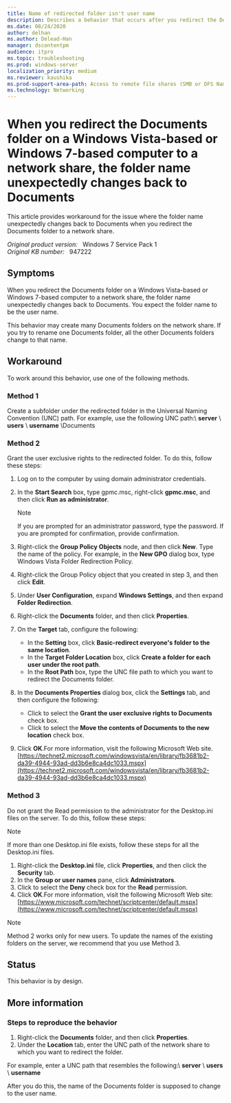 ```yaml
---
title: Name of redirected folder isn't user name
description: Describes a behavior that occurs after you redirect the Documents folder of a Windows Vista-based or Windows 7-based computer to a network share. Describes how to work around this behavior.
ms.date: 08/24/2020
author: delhan
ms.author: Delead-Han
manager: dscontentpm
audience: itpro
ms.topic: troubleshooting
ms.prod: windows-server
localization_priority: medium
ms.reviewer: kaushika
ms.prod-support-area-path: Access to remote file shares (SMB or DFS Namespace)
ms.technology: Networking
---
```

# When you redirect the Documents folder on a Windows Vista-based or Windows 7-based computer to a network share, the folder name unexpectedly changes back to Documents

This article provides workaround for the issue where the folder name unexpectedly changes back to Documents when you redirect the Documents folder to a network share.

_Original product version:_ &nbsp; Windows 7 Service Pack 1  
_Original KB number:_ &nbsp; 947222

## Symptoms

When you redirect the Documents folder on a Windows Vista-based or Windows 7-based computer to a network share, the folder name unexpectedly changes back to Documents. You expect the folder name to be the user name.

This behavior may create many Documents folders on the network share. If you try to rename one Documents folder, all the other Documents folders change to that name.

## Workaround

To work around this behavior, use one of the following methods.

### Method 1

Create a subfolder under the redirected folder in the Universal Naming Convention (UNC) path. For example, use the following UNC path:\\ **server** \ **users** \ **username** \Documents

### Method 2

Grant the user exclusive rights to the redirected folder. To do this, follow these steps:
1. Log on to the computer by using domain administrator credentials.
2. In the **Start Search** box, type gpmc.msc, right-click **gpmc.msc**, and then click **Run as administrator**.

    > [!NOTE]
    > If you are prompted for an administrator password, type the password. If you are prompted for confirmation, provide confirmation.
3. Right-click the **Group Policy Objects** node, and then click **New**. Type the name of the policy. For example, in the **New GPO** dialog box, type Windows Vista Folder Redirection Policy.
4. Right-click the Group Policy object that you created in step 3, and then click **Edit**.
5. Under **User Configuration**, expand **Windows Settings**, and then expand **Folder Redirection**.
6. Right-click the **Documents** folder, and then click **Properties**.
7. On the **Target** tab, configure the following:
   - In the **Setting** box, click **Basic-redirect everyone's folder to the same location**.
   - In the **Target Folder Location** box, click **Create a folder for each user under the root path**.
   - In the **Root Path** box, type the UNC file path to which you want to redirect the Documents folder.
8. In the **Documents Properties** dialog box, click the **Settings** tab, and then configure the following:
   - Click to select the **Grant the user exclusive rights to Documents** check box.
   - Click to select the **Move the contents of Documents to the new location** check box.
9. Click **OK**.For more information, visit the following Microsoft Web site. [https://technet2.microsoft.com/windowsvista/en/library/fb3681b2-da39-4944-93ad-dd3b6e8ca4dc1033.mspx](https://technet2.microsoft.com/windowsvista/en/library/fb3681b2-da39-4944-93ad-dd3b6e8ca4dc1033.mspx) 

### Method 3

Do not grant the Read permission to the administrator for the Desktop.ini files on the server. To do this, follow these steps:

> [!NOTE]
> If more than one Desktop.ini file exists, follow these steps for all the Desktop.ini files.

1. Right-click the **Desktop.ini** file, click **Properties**, and then click the **Security** tab.
2. In the **Group or user names** pane, click **Administrators**.
3. Click to select the **Deny** check box for the **Read** permission.
4. Click **OK**.For more information, visit the following Microsoft Web site: [https://www.microsoft.com/technet/scriptcenter/default.mspx](https://www.microsoft.com/technet/scriptcenter/default.mspx)

> [!NOTE]
> Method 2 works only for new users. To update the names of the existing folders on the server, we recommend that you use Method 3.

## Status

This behavior is by design. 

## More information

### Steps to reproduce the behavior


1. Right-click the **Documents** folder, and then click **Properties**.
2. Under the **Location** tab, enter the UNC path of the network share to which you want to redirect the folder.

For example, enter a UNC path that resembles the following:\\ **server** \ **users** \ **username**  

After you do this, the name of the Documents folder is supposed to change to the user name.

